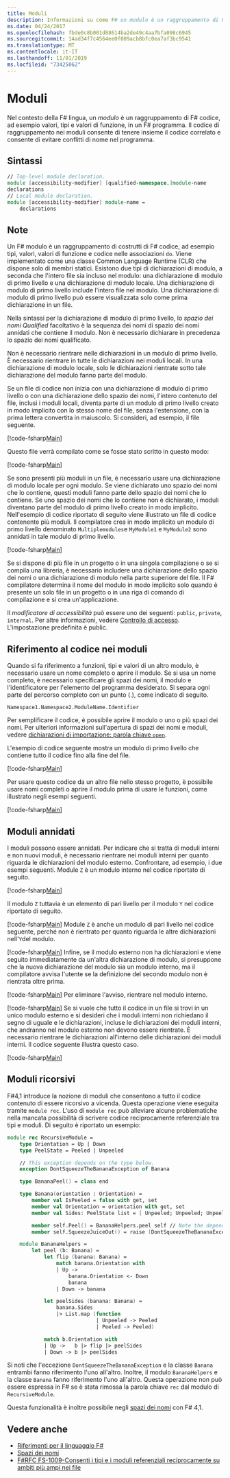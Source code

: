 ```yaml
---
title: Moduli
description: Informazioni su come F# un modulo è un raggruppamento di F# codice, ad esempio valori, tipi e valori di funzione, in un F# programma.
ms.date: 04/24/2017
ms.openlocfilehash: fbde0c8b001d88614ba2de49c4aa7bfa098c6945
ms.sourcegitcommit: 14ad34f7c4564ee0f009acb8bfc0ea7af3bc9541
ms.translationtype: MT
ms.contentlocale: it-IT
ms.lasthandoff: 11/01/2019
ms.locfileid: "73425062"
---
```

# <a name="modules"></a>Moduli

Nel contesto della F# lingua, un *modulo* è un raggruppamento di F# codice, ad esempio valori, tipi e valori di funzione, in un F# programma. Il codice di raggruppamento nei moduli consente di tenere insieme il codice correlato e consente di evitare conflitti di nome nel programma.

## <a name="syntax"></a>Sintassi

```fsharp
// Top-level module declaration.
module [accessibility-modifier] [qualified-namespace.]module-name
declarations
// Local module declaration.
module [accessibility-modifier] module-name =
    declarations
```

## <a name="remarks"></a>Note

Un F# modulo è un raggruppamento di costrutti di F# codice, ad esempio tipi, valori, valori di funzione e codice nelle associazioni `do`. Viene implementato come una classe Common Language Runtime (CLR) che dispone solo di membri statici. Esistono due tipi di dichiarazioni di modulo, a seconda che l'intero file sia incluso nel modulo: una dichiarazione di modulo di primo livello e una dichiarazione di modulo locale. Una dichiarazione di modulo di primo livello include l'intero file nel modulo. Una dichiarazione di modulo di primo livello può essere visualizzata solo come prima dichiarazione in un file.

Nella sintassi per la dichiarazione di modulo di primo livello, lo *spazio dei nomi Qualified* facoltativo è la sequenza dei nomi di spazio dei nomi annidati che contiene il modulo. Non è necessario dichiarare in precedenza lo spazio dei nomi qualificato.

Non è necessario rientrare nelle dichiarazioni in un modulo di primo livello. È necessario rientrare in tutte le dichiarazioni nei moduli locali. In una dichiarazione di modulo locale, solo le dichiarazioni rientrate sotto tale dichiarazione del modulo fanno parte del modulo.

Se un file di codice non inizia con una dichiarazione di modulo di primo livello o con una dichiarazione dello spazio dei nomi, l'intero contenuto del file, inclusi i moduli locali, diventa parte di un modulo di primo livello creato in modo implicito con lo stesso nome del file, senza l'estensione, con la prima lettera convertita in maiuscolo. Si consideri, ad esempio, il file seguente.

[!code-fsharp[Main](~/samples/snippets/fsharp/modules/snippet6601.fs)]

Questo file verrà compilato come se fosse stato scritto in questo modo:

[!code-fsharp[Main](~/samples/snippets/fsharp/modules/snippet6602.fs)]

Se sono presenti più moduli in un file, è necessario usare una dichiarazione di modulo locale per ogni modulo. Se viene dichiarato uno spazio dei nomi che lo contiene, questi moduli fanno parte dello spazio dei nomi che lo contiene. Se uno spazio dei nomi che lo contiene non è dichiarato, i moduli diventano parte del modulo di primo livello creato in modo implicito. Nell'esempio di codice riportato di seguito viene illustrato un file di codice contenente più moduli. Il compilatore crea in modo implicito un modulo di primo livello denominato `Multiplemodules`e `MyModule1` e `MyModule2` sono annidati in tale modulo di primo livello.

[!code-fsharp[Main](~/samples/snippets/fsharp/modules/snippet6603.fs)]

Se si dispone di più file in un progetto o in una singola compilazione o se si compila una libreria, è necessario includere una dichiarazione dello spazio dei nomi o una dichiarazione di modulo nella parte superiore del file. Il F# compilatore determina il nome del modulo in modo implicito solo quando è presente un solo file in un progetto o in una riga di comando di compilazione e si crea un'applicazione.

Il *modificatore di accessibilità* può essere uno dei seguenti: `public`, `private`, `internal`. Per altre informazioni, vedere [Controllo di accesso](access-control.md). L'impostazione predefinita è public.

## <a name="referencing-code-in-modules"></a>Riferimento al codice nei moduli

Quando si fa riferimento a funzioni, tipi e valori di un altro modulo, è necessario usare un nome completo o aprire il modulo. Se si usa un nome completo, è necessario specificare gli spazi dei nomi, il modulo e l'identificatore per l'elemento del programma desiderato. Si separa ogni parte del percorso completo con un punto (.), come indicato di seguito.

`Namespace1.Namespace2.ModuleName.Identifier`

Per semplificare il codice, è possibile aprire il modulo o uno o più spazi dei nomi. Per ulteriori informazioni sull'apertura di spazi dei nomi e moduli, vedere [dichiarazioni di importazione: parola chiave `open`](import-declarations-the-open-keyword.md).

L'esempio di codice seguente mostra un modulo di primo livello che contiene tutto il codice fino alla fine del file.

[!code-fsharp[Main](~/samples/snippets/fsharp/modules/snippet6604.fs)]

Per usare questo codice da un altro file nello stesso progetto, è possibile usare nomi completi o aprire il modulo prima di usare le funzioni, come illustrato negli esempi seguenti.

[!code-fsharp[Main](~/samples/snippets/fsharp/modules/snippet6605.fs)]

## <a name="nested-modules"></a>Moduli annidati

I moduli possono essere annidati. Per indicare che si tratta di moduli interni e non nuovi moduli, è necessario rientrare nei moduli interni per quanto riguarda le dichiarazioni del modulo esterno. Confrontare, ad esempio, i due esempi seguenti. Module `Z` è un modulo interno nel codice riportato di seguito.

[!code-fsharp[Main](~/samples/snippets/fsharp/modules/snippet6607.fs)]

Il modulo `Z` tuttavia è un elemento di pari livello per il modulo `Y` nel codice riportato di seguito.

[!code-fsharp[Main](~/samples/snippets/fsharp/modules/snippet6608.fs)]
Module `Z` è anche un modulo di pari livello nel codice seguente, perché non è rientrato per quanto riguarda le altre dichiarazioni nell'`Y`del modulo.

[!code-fsharp[Main](~/samples/snippets/fsharp/modules/snippet6609.fs)]
Infine, se il modulo esterno non ha dichiarazioni e viene seguito immediatamente da un'altra dichiarazione di modulo, si presuppone che la nuova dichiarazione del modulo sia un modulo interno, ma il compilatore avvisa l'utente se la definizione del secondo modulo non è rientrata oltre prima.

[!code-fsharp[Main](~/samples/snippets/fsharp/modules/snippet6610.fs)]
Per eliminare l'avviso, rientrare nel modulo interno.

[!code-fsharp[Main](~/samples/snippets/fsharp/modules/snippet6611.fs)]
Se si vuole che tutto il codice in un file si trovi in un unico modulo esterno e si desideri che i moduli interni non richiedano il segno di uguale e le dichiarazioni, incluse le dichiarazioni dei moduli interni, che andranno nel modulo esterno non devono essere rientrate. È necessario rientrare le dichiarazioni all'interno delle dichiarazioni dei moduli interni. Il codice seguente illustra questo caso.

[!code-fsharp[Main](~/samples/snippets/fsharp/modules/snippet6612.fs)]

## <a name="recursive-modules"></a>Moduli ricorsivi

F#4,1 introduce la nozione di moduli che consentono a tutto il codice contenuto di essere ricorsivo a vicenda.  Questa operazione viene eseguita tramite `module rec`.  L'uso di `module rec` può alleviare alcune problematiche nella mancata possibilità di scrivere codice reciprocamente referenziale tra tipi e moduli.  Di seguito è riportato un esempio:

```fsharp
module rec RecursiveModule =
    type Orientation = Up | Down
    type PeelState = Peeled | Unpeeled

    // This exception depends on the type below.
    exception DontSqueezeTheBananaException of Banana

    type BananaPeel() = class end

    type Banana(orientation : Orientation) =
        member val IsPeeled = false with get, set
        member val Orientation = orientation with get, set
        member val Sides: PeelState list = [ Unpeeled; Unpeeled; Unpeeled; Unpeeled] with get, set

        member self.Peel() = BananaHelpers.peel self // Note the dependency on the BananaHelpers module.
        member self.SqueezeJuiceOut() = raise (DontSqueezeTheBananaException self) // This member depends on the exception above.

    module BananaHelpers =
        let peel (b: Banana) =
            let flip (banana: Banana) =
                match banana.Orientation with
                | Up ->
                    banana.Orientation <- Down
                    banana
                | Down -> banana

            let peelSides (banana: Banana) =
                banana.Sides
                |> List.map (function
                             | Unpeeled -> Peeled
                             | Peeled -> Peeled)

            match b.Orientation with
            | Up ->   b |> flip |> peelSides
            | Down -> b |> peelSides
```

Si noti che l'eccezione `DontSqueezeTheBananaException` e la classe `Banana` entrambi fanno riferimento l'uno all'altro.  Inoltre, il modulo `BananaHelpers` e la classe `Banana` fanno riferimento l'uno all'altro.  Questa operazione non può essere espressa in F# se è stata rimossa la parola chiave `rec` dal modulo di `RecursiveModule`.

Questa funzionalità è inoltre possibile negli [spazi dei nomi](namespaces.md) con F# 4,1.

## <a name="see-also"></a>Vedere anche

- [Riferimenti per il linguaggio F#](index.md)
- [Spazi dei nomi](namespaces.md)
- [F#RFC FS-1009-Consenti i tipi e i moduli referenziali reciprocamente su ambiti più ampi nei file](https://github.com/fsharp/fslang-design/blob/master/FSharp-4.1/FS-1009-mutually-referential-types-and-modules-single-scope.md)
